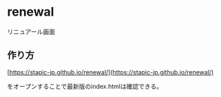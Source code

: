 # renewal
リニュアール画面

## 作り方

[https://stapic-jp.github.io/renewal/](https://stapic-jp.github.io/renewal/)  

をオープンすることで最新版のindex.htmlは確認できる。


